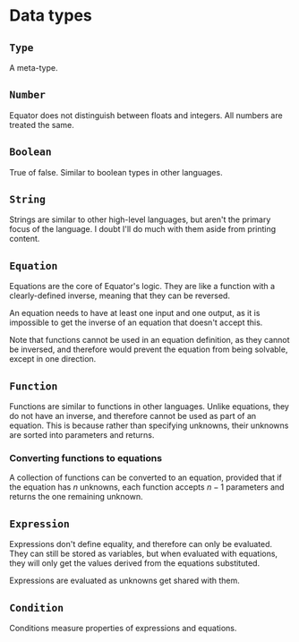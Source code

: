 # Data types

## `Type`

A meta-type.

## `Number`

Equator does not distinguish between floats and integers. All numbers are
treated the same.

## `Boolean`

True of false. Similar to boolean types in other languages.

## `String`

Strings are similar to other high-level languages, but aren't the primary
focus of the language. I doubt I'll do much with them aside from printing
content.

## `Equation`

Equations are the core of Equator's logic. They are like a function with a
clearly-defined inverse, meaning that they can be reversed.

An equation needs to have at least one input and one output, as it is
impossible to get the inverse of an equation that doesn't accept this.

Note that functions cannot be used in an equation definition, as they cannot
be inversed, and therefore would prevent the equation from being solvable,
except in one direction.

## `Function`

Functions are similar to functions in other languages. Unlike equations, they
do not have an inverse, and therefore cannot be used as part of an equation.
This is because rather than specifying unknowns, their unknowns are sorted into
parameters and returns.

### Converting functions to equations

A collection of functions can be converted to an equation, provided that if the
equation has $n$ unknowns, each function accepts $n - 1$ parameters and returns
the one remaining unknown.

## `Expression`

Expressions don't define equality, and therefore can only be evaluated. They
can still be stored as variables, but when evaluated with equations, they will
only get the values derived from the equations substituted.

Expressions are evaluated as unknowns get shared with them.

## `Condition`

Conditions measure properties of expressions and equations.
